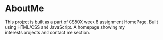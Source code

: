 # AboutMe
This project is built as a part of CS50X week 8 assignment HomePage. Built using HTML/CSS and JavaScript.
A homepage showing my interests,projects and contact me section.

